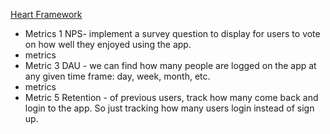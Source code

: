 
<a href="https://docs.google.com/presentation/d/1LYBZkUqqvtNtMYokVx8rZHawas7cJJ2Tid7gACA7AKo/edit?usp=sharing" target="_blank">Heart Framework</a>


* Metrics 1 NPS- implement a survey question to display for users to vote on how well they enjoyed using the app.
* metrics
* Metric 3 DAU - we can find how many people are logged on the app at any given time frame: day, week, month, etc.
* metrics
* Metric 5 Retention - of previous users, track how many come back and login to the app. So just tracking how many users login instead of sign up.

